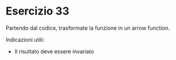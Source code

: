 # Esercizio 33

Partendo dal codice, trasformate la funzione in un arrow function.

Indicazioni utili:

- Il risultato deve essere invariato
